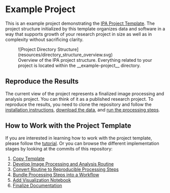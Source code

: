 # Example Project
This is an example project demonstrating the [IPA Project Template](https://fmi-faim.github.io/ipa-project-template/). The project structure initialized by this template organizes data and software in a way that supports growth of your research project in size as well as in complexity without sacrificing clarity.

<figure markdown="span">
    ![Project Directory Structure](resources/directory_structure_overview.svg)
    <figcaption>Overview of the IPA project structure. Everything related to your project is located within the __example-project__ directory.</figcaption>
</figure>

## Reproduce the Results
The current view of the project represents a finalized image processing and analysis project. You can think of it as a published research project. To reproduce the results, you need to clone the repository and follow the [installation instructions](installation.md), [download the data](data.md), and [run the processing steps](tutorial/run_processing_steps.md).

## How to Work with the Project Template
If you are interested in learning how to work with the project template, please follow the [tutorial](tutorial/working_with_the_template.md). Or you can browse the different implementation stages by looking at the commits of this repository:

1. [Copy Template](https://github.com/fmi-faim/example-project/tree/414941ed066f7e9a52681f95eed2d9460e029647)
1. [Develop Image Processing and Analysis Routine](https://github.com/fmi-faim/example-project/tree/85e6c52a8dd4f6349e11c9588f570a6f8cebd805)
1. [Convert Routine to Reproducible Processing Steps](https://github.com/fmi-faim/example-project/tree/85e6c52a8dd4f6349e11c9588f570a6f8cebd805)
1. [Bundle Processing Steps into a Workflow](https://github.com/fmi-faim/example-project/tree/85e6c52a8dd4f6349e11c9588f570a6f8cebd805)
1. [Add Visualization Notebook](https://github.com/fmi-faim/example-project/tree/85e6c52a8dd4f6349e11c9588f570a6f8cebd805)
1. [Finalize Documentation](https://github.com/fmi-faim/example-project)
